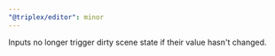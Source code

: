 ```yaml
---
"@triplex/editor": minor
---
```


Inputs no longer trigger dirty scene state if their value hasn't changed.
